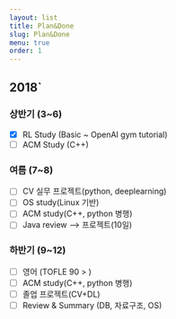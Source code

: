 ```yaml
---
layout: list
title: Plan&Done
slug: Plan&Done
menu: true
order: 1
---
```

## 2018`
### 상반기 (3~6)
- [x] RL Study (Basic ~ OpenAI gym tutorial)  
- [ ] ACM Study (C++)

### 여름 (7~8)  
- [ ] CV 실무 프로젝트(python, deeplearning)
- [ ] OS study(Linux 기반)
- [ ] ACM study(C++, python 병행)
- [ ] Java review --> 프로젝트(10일)  

### 하반기 (9~12)  
- [ ] 영어 (TOFLE 90 > )
- [ ] ACM study(C++, python 병행)
- [ ] 졸업 프로젝트(CV+DL)
- [ ] Review & Summary (DB, 자료구조, OS)